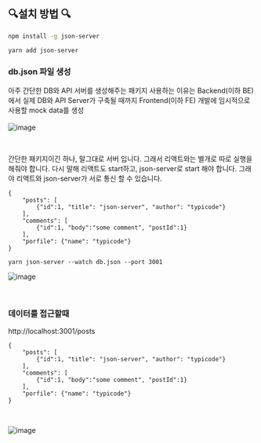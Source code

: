 ## 🔍설치 방법 🔍
```bash
npm install -g json-server
```
```bash
yarn add json-server
```

### db.json 파일 생성
아주 간단한 DB와 API 서버를 생성해주는 패키지
사용하는 이유는 Backend(이하 BE)에서 실제 DB와 API Server가 구축될 때까지 Frontend(이하 FE) 개발에 임시적으로 사용할 mock data를 생성 <br/>
<br/>
![image](https://github.com/limhyerin/StudyNote/assets/70150896/c10bf4bb-956e-4d5b-b2db-242bdb019756)

<br/>

간단한 패키지이긴 하나, 말그대로 서버 입니다. 그래서 리액트와는 별개로 따로 실행을 해줘야 합니다. 다시 말해 리액트도 start하고, json-server로 start 해야 합니다. 그래야 리액트와 json-server가 서로 통신 할 수 있습니다.

```
{
    "posts": [
        {"id":1, "title": "json-server", "author": "typicode"}
    ],
    "comments": [
        {"id":1, "body":"some comment", "postId":1}
    ],
    "porfile": {"name": "typicode"}
}
```

```
yarn json-server --watch db.json --port 3001
```
![image](https://github.com/limhyerin/StudyNote/assets/70150896/aaf297e9-bbcc-447a-bd68-8da72b9f1e68)

<br/>

### 데이터를 접근할때
http://localhost:3001/posts
```
{
    "posts": [
        {"id":1, "title": "json-server", "author": "typicode"}
    ],
    "comments": [
        {"id":1, "body":"some comment", "postId":1}
    ],
    "porfile": {"name": "typicode"}
}
```
<br/>

![image](https://github.com/limhyerin/StudyNote/assets/70150896/9a5240d5-1a77-4fc6-a362-305bd8f10d24)
